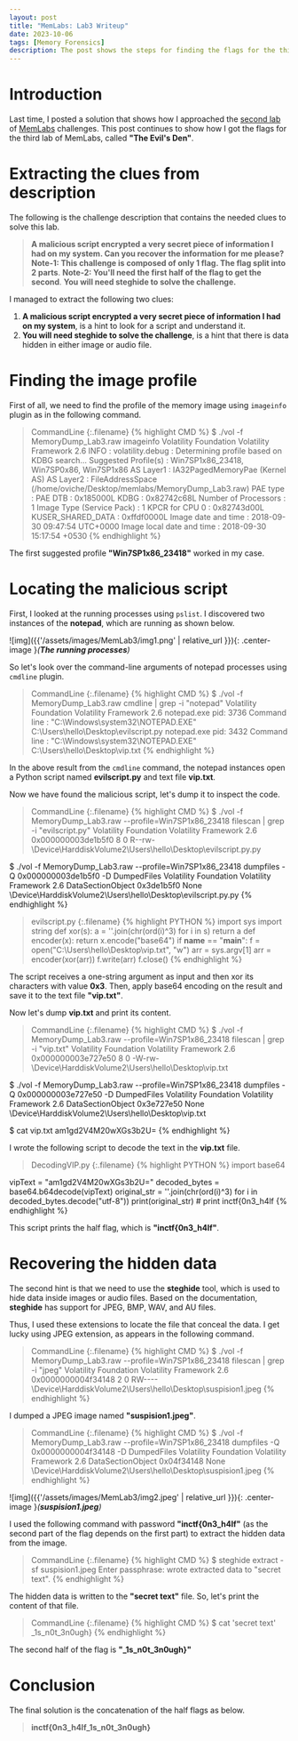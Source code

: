 ```yaml
---
layout: post
title: "MemLabs: Lab3 Writeup"
date: 2023-10-06
tags: [Memory Forensics] 
description: The post shows the steps for finding the flags for the third challenge of MemLabs.
---
```


# Introduction

Last time, I posted a solution that shows how I approached the [second lab](https://oviche.github.io/2023/10/MemLabs2/) of [MemLabs](https://github.com/stuxnet999/MemLabs/tree/master) challenges. This post continues to show how I got the flags for the third lab of MemLabs, called **"The Evil's Den"**.

# Extracting the clues from description

The following is the challenge description that contains the needed clues to solve this lab.

> **A malicious script encrypted a very secret piece of information I had on my system. Can you recover the information for me please?**
> **Note-1: This challenge is composed of only 1 flag. The flag split into 2 parts**.
> **Note-2: You'll need the first half of the flag to get the second**.
> **You will need steghide to solve the challenge.**

I managed to extract the following two clues:
1. **A malicious script encrypted a very secret piece of information I had on my system**, is a hint to look for a script and understand it.
2. **You will need steghide to solve the challenge**, is a hint that there is data hidden in either image or audio file.

# Finding the image profile

First of all, we need to find the profile of the memory image using `imageinfo` plugin as in the following command.

> CommandLine 
{:.filename}
{% highlight CMD %}
$ ./vol -f MemoryDump_Lab3.raw imageinfo
Volatility Foundation Volatility Framework 2.6
INFO    : volatility.debug    : Determining profile based on KDBG search...
          Suggested Profile(s) : Win7SP1x86_23418, Win7SP0x86, Win7SP1x86
                     AS Layer1 : IA32PagedMemoryPae (Kernel AS)
                     AS Layer2 : FileAddressSpace (/home/oviche/Desktop/memlabs/MemoryDump_Lab3.raw)
                      PAE type : PAE
                           DTB : 0x185000L
                          KDBG : 0x82742c68L
          Number of Processors : 1
     Image Type (Service Pack) : 1
                KPCR for CPU 0 : 0x82743d00L
             KUSER_SHARED_DATA : 0xffdf0000L
           Image date and time : 2018-09-30 09:47:54 UTC+0000
     Image local date and time : 2018-09-30 15:17:54 +0530
{% endhighlight %}

The first suggested profile **"Win7SP1x86_23418"** worked in my case.

# Locating the malicious script

First, I looked at the running processes using `pslist`. I discovered two instances of the **notepad**, which are running as shown below.

![img]({{'/assets/images/MemLab3/img1.png' | relative_url }}){: .center-image }*(**The running processes**)*

So let's look over the command-line arguments of notepad processes using `cmdline` plugin.

> CommandLine 
{:.filename}
{% highlight CMD %}
$ ./vol -f MemoryDump_Lab3.raw cmdline | grep -i "notepad"
Volatility Foundation Volatility Framework 2.6
notepad.exe pid:   3736
Command line : "C:\Windows\system32\NOTEPAD.EXE" C:\Users\hello\Desktop\evilscript.py
notepad.exe pid:   3432
Command line : "C:\Windows\system32\NOTEPAD.EXE" C:\Users\hello\Desktop\vip.txt
{% endhighlight %}

In the above result from the `cmdline` command, the notepad instances open a Python script named **evilscript.py** and text file **vip.txt**.

Now we have found the malicious script, let's dump it to inspect the code.
> CommandLine 
{:.filename}
{% highlight CMD %}
$ ./vol -f MemoryDump_Lab3.raw --profile=Win7SP1x86_23418 filescan | grep -i "evilscript.py"
Volatility Foundation Volatility Framework 2.6
0x000000003de1b5f0      8      0 R--rw- \Device\HarddiskVolume2\Users\hello\Desktop\evilscript.py.py

$ ./vol -f MemoryDump_Lab3.raw --profile=Win7SP1x86_23418 dumpfiles -Q 0x000000003de1b5f0 -D DumpedFiles
Volatility Foundation Volatility Framework 2.6
DataSectionObject 0x3de1b5f0   None   \Device\HarddiskVolume2\Users\hello\Desktop\evilscript.py.py
{% endhighlight %}

> evilscript.py 
{:.filename}
{% highlight PYTHON %}
import sys
import string
def xor(s):
        a = ''.join(chr(ord(i)^3) for i in s)
        return a
def encoder(x):
        return x.encode("base64")
if __name__ == "__main__":
        f = open("C:\\Users\\hello\\Desktop\\vip.txt", "w")
        arr = sys.argv[1]
        arr = encoder(xor(arr))
        f.write(arr)
        f.close()
{% endhighlight %}

The script receives a one-string argument as input and then xor its characters with value **0x3**. Then, apply base64 encoding on the result and save it to the text file **"vip.txt"**. 

Now let's dump **vip.txt** and print its content.

> CommandLine 
{:.filename}
{% highlight CMD %}
$ ./vol -f MemoryDump_Lab3.raw --profile=Win7SP1x86_23418 filescan | grep -i "vip.txt"
Volatility Foundation Volatility Framework 2.6
0x000000003e727e50      8      0 -W-rw- \Device\HarddiskVolume2\Users\hello\Desktop\vip.txt

$ ./vol -f MemoryDump_Lab3.raw --profile=Win7SP1x86_23418 dumpfiles -Q 0x000000003e727e50 -D DumpedFiles
Volatility Foundation Volatility Framework 2.6
DataSectionObject 0x3e727e50   None   \Device\HarddiskVolume2\Users\hello\Desktop\vip.txt

$ cat vip.txt 
am1gd2V4M20wXGs3b2U=
{% endhighlight %}

I wrote the following script to decode the text in the **vip.txt** file.

> DecodingVIP.py 
{:.filename}
{% highlight PYTHON %}
import base64

vipText = "am1gd2V4M20wXGs3b2U="
decoded_bytes = base64.b64decode(vipText)
original_str = ''.join(chr(ord(i)^3) for i in decoded_bytes.decode("utf-8"))
print(original_str) # print inctf{0n3_h4lf
{% endhighlight %}

This script prints the half flag, which is **"inctf{0n3\_h4lf"**.


# Recovering the hidden data

The second hint is that we need to use the **steghide** tool, which is used to hide data inside images or audio files. Based on the documentation, **steghide** has support for JPEG, BMP, WAV, and AU files.

Thus, I used these extensions to locate the file that conceal the data. I get lucky using JPEG extension, as appears in the following command.

> CommandLine 
{:.filename}
{% highlight CMD %}
$ ./vol -f MemoryDump_Lab3.raw --profile=Win7SP1x86_23418 filescan | grep -i "jpeg"
Volatility Foundation Volatility Framework 2.6
0x0000000004f34148      2      0 RW---- \Device\HarddiskVolume2\Users\hello\Desktop\suspision1.jpeg
{% endhighlight %}

I dumped a JPEG image named **"suspision1.jpeg"**. 
> CommandLine 
{:.filename}
{% highlight CMD %}
$ ./vol -f MemoryDump_Lab3.raw --profile=Win7SP1x86_23418 dumpfiles -Q 0x0000000004f34148 -D DumpedFiles
Volatility Foundation Volatility Framework 2.6
DataSectionObject 0x04f34148   None   \Device\HarddiskVolume2\Users\hello\Desktop\suspision1.jpeg
{% endhighlight %}

![img]({{'/assets/images/MemLab3/img2.jpeg' | relative_url }}){: .center-image }*(**suspision1.jpeg**)*

I used the following command with password **"inctf{0n3\_h4lf"** (as the second part of the flag depends on the first part) to extract the hidden data from the image.

> CommandLine 
{:.filename}
{% highlight CMD %}
$ steghide extract -sf suspision1.jpeg
Enter passphrase:
wrote extracted data to "secret text".
{% endhighlight %}

The hidden data is written to the **"secret text"** file. So, let's print the content of that file.
> CommandLine 
{:.filename}
{% highlight CMD %}
$ cat 'secret text'
_1s_n0t_3n0ugh}
{% endhighlight %}

The second half of the flag is **"_1s_n0t_3n0ugh}"**

# Conclusion

The final solution is the concatenation of the half flags as below.
>**inctf{0n3_h4lf_1s_n0t_3n0ugh}**






